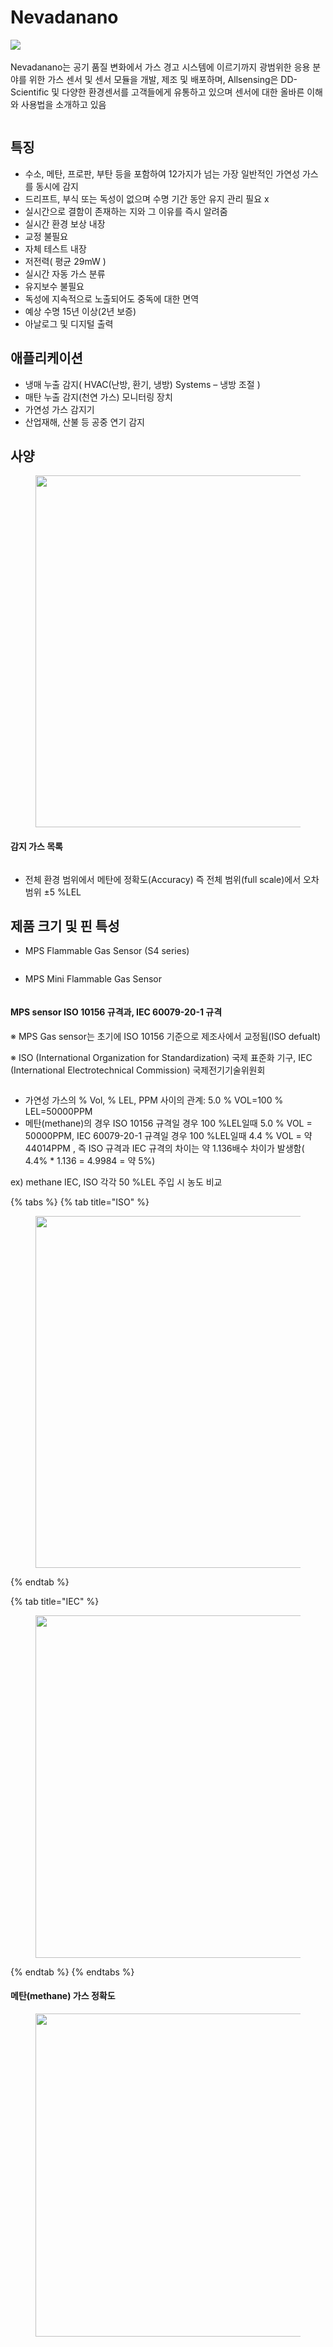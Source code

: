 # Nevadanano

​![](https://files.gitbook.com/v0/b/gitbook-x-prod.appspot.com/o/spaces%2FQCE5cN34KWHXj4MJcrQj%2Fuploads%2FgtBRsL6YPomijQgsJP7k%2Fimage.png?alt=media\&token=4d70276e-ec73-442d-84da-39cebae8e196)​

Nevadanano는 공기 품질 변화에서 가스 경고 시스템에 이르기까지 광범위한 응용 분야를 위한 가스 센서 및 센서 모듈을 개발, 제조 및 배포하며, Allsensing은 DD-Scientific 및 다양한 환경센서를 고객들에게 유통하고 있으며 센서에 대한 올바른 이해와 사용법을 소개하고 있음



<figure><img src="../../.gitbook/assets/MPS_Main_pic.PNG" alt=""><figcaption></figcaption></figure>

## 특징

* 수소, 메탄, 프로판, 부탄 등을 포함하여 12가지가 넘는 가장 일반적인 가연성 가스를 동시에 감지
* 드리프트, 부식 또는 독성이 없으며 수명 기간 동안 유지 관리 필요 x
* 실시간으로 결함이 존재하는 지와 그 이유를 즉시 알려줌
* 실시간 환경 보상 내장
* 교정 불필요
* 자체 테스트 내장
* 저전력( 평균 29mW )
* 실시간 자동 가스 분류
* 유지보수 불필요
* 독성에 지속적으로 노출되어도 중독에 대한 면역
* 예상 수명 15년 이상(2년 보증)
* 아날로그 및 디지털 출력

## 애플리케이션

* 냉매 누출 감지( HVAC(난방, 환기, 냉방) Systems – 냉방 조절 )
* 매탄 누출 감지(천연 가스) 모니터링 장치
* 가연성 가스 감지기
* 산업재해, 산불 등 공중 연기 감지

## 사양

<figure><img src="../../.gitbook/assets/MPS_사양.PNG" alt="" width="563"><figcaption></figcaption></figure>

#### 감지 가스 목록

<figure><img src="../../.gitbook/assets/Nevadanano_감지가스표.PNG" alt=""><figcaption></figcaption></figure>

* 전체 환경 범위에서 메탄에 정확도(Accuracy) 즉 전체 범위(full scale)에서 오차범위 ±5 %LEL &#x20;

## 제품 크기 및 핀 특성

* MPS Flammable Gas Sensor (S4 series)

<figure><img src="../../.gitbook/assets/MPS_pinmap.PNG" alt=""><figcaption></figcaption></figure>

* MPS Mini Flammable Gas Sensor

<figure><img src="../../.gitbook/assets/MPS_Mini_Pinmap.PNG" alt=""><figcaption></figcaption></figure>

#### MPS sensor ISO 10156 규격과, IEC 60079-20-1 규격

※     MPS Gas sensor는 초기에 ISO 10156 기준으로 제조사에서 교정됨(ISO defualt)

※     ISO (International Organization for Standardization) 국제 표준화 기구, IEC (International Electrotechnical Commission) 국제전기기술위원회

<figure><img src="../../.gitbook/assets/MPS_IEC_ISO_표.PNG" alt=""><figcaption></figcaption></figure>

* 가연성 가스의 % Vol, % LEL, PPM 사이의 관계: 5.0 % VOL=100 % LEL=50000PPM
* 메탄(methane)의 경우 ISO 10156 규격일 경우 100 %LEL일때 5.0 % VOL = 50000PPM, IEC 60079-20-1 규격일 경우 100 %LEL일때 4.4 % VOL = 약 44014PPM , 즉 ISO 규격과 IEC 규격의 차이는 약 1.136배수 차이가 발생함( 4.4% \* 1.136 = 4.9984 = 약 5%)

ex) methane IEC, ISO 각각  50 %LEL 주입 시 농도 비교

{% tabs %}
{% tab title="ISO" %}
<figure><img src="../../.gitbook/assets/ISO_시리얼모니터.PNG" alt="" width="563"><figcaption></figcaption></figure>
{% endtab %}

{% tab title="IEC" %}
<figure><img src="../../.gitbook/assets/IEC_시리얼 모니터.PNG" alt="" width="548"><figcaption></figcaption></figure>
{% endtab %}
{% endtabs %}



#### 메탄(methane) 가스 정확도

<figure><img src="../../.gitbook/assets/Methane_주입가스농도.PNG" alt="" width="517"><figcaption></figcaption></figure>































